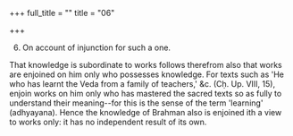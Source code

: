 +++
full_title = ""
title = "06"

+++


6. On account of injunction for such a one.

That knowledge is subordinate to works follows therefrom also that works are enjoined on him only who possesses knowledge. For texts such as 'He who has learnt the Veda from a family of teachers,' &c. (Cḥ. Up. VIII, 15), enjoin works on him only who has mastered the sacred texts so as fully to understand their meaning--for this is the sense of the term 'learning' (adhyayana). Hence the knowledge of Brahman also is enjoined ith a view to works only: it has no independent result of its own.


